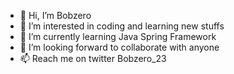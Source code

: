 - 👋 Hi, I’m Bobzero
- 👀 I’m interested in coding and learning new stuffs
- 🌱 I’m currently learning Java Spring Framework
- 💞️ I’m looking forward to collaborate with anyone
- 📫 Reach me on twitter Bobzero_23

<!---
Bobzero23/Bobzero23 is a ✨ special ✨ repository because its `README.md` (this file) appears on your GitHub profile.
You can click the Preview link to take a look at your changes.
--->
